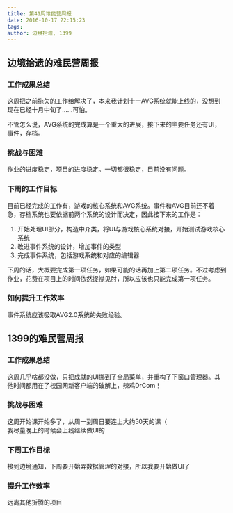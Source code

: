 ```yaml
---
title: 第41周难民营周报
date: 2016-10-17 22:15:23
tags:
author: 边境拾遗, 1399
---
```


## 边境拾遗的难民营周报
### 工作成果总结

这周把之前拖欠的工作给解决了，本来我计划十一AVG系统就能上线的，没想到现在已经十月中旬了……可怕。

不管怎么说，AVG系统的完成算是一个重大的进展，接下来的主要任务还有UI，事件，存档。
### 挑战与困难

作业的进度稳定，项目的进度稳定。一切都很稳定，目前没有问题。
### 下周的工作目标

目前已经完成的工作有，游戏的核心系统和AVG系统。事件和AVG目前还不着急，存档系统也要依据前两个系统的设计而决定，因此接下来的工作是：

1. 开始处理UI部分，构造中介类，将UI与游戏核心系统对接，开始测试游戏核心系统
2. 改进事件系统的设计，增加事件的类型
3. 完成事件系统，包括游戏系统和对应的编辑器

下周的话，大概要完成第一项任务，如果可能的话再加上第二项任务。不过考虑到作业，花费在项目上的时间依然捉襟见肘，所以应该也只能完成第一项任务。
### 如何提升工作效率

事件系统应该吸取AVG2.0系统的失败经验。

## 1399的难民营周报
### 工作成果总结
这周几乎啥都没做，只把成就的UI挪到了全局菜单，并重构了下窗口管理器。其他时间都用在了校园网新客户端的破解上，辣鸡DrCom！

### 挑战与困难
这周开始课开始多了，从周一到周日要连上大约50天的课（  
我尽量晚上的时候会上线继续做UI的

### 下周工作目标
接到边境通知，下周要开始弄数据管理的对接，所以我要开始做UI了

### 提升工作效率

远离其他折腾的项目